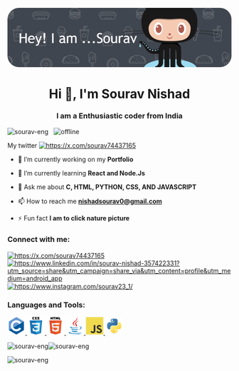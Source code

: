 ![logo](https://github.com/Sourav-eng/Sourav-eng/blob/main/github-header-image%20(1).png)
<h1 align="center">Hi 👋, I'm Sourav Nishad</h1>
<h3 align="center">I am a Enthusiastic coder from India</h3>
<img align="right" width="400px" src="https://media0.giphy.com/media/lP8xu5t2DLGG045H8F/giphy.gif" alt="offline">

<p align="left"> <img src="https://komarev.com/ghpvc/?username=sourav-eng&label=Profile%20views&color=0e75b6&style=flat" alt="sourav-eng" /> </p>

<p align="left">My twitter <a href="https://twitter.com/https://x.com/sourav74437165" target="blank"><img src="https://img.shields.io/twitter/follow/https://x.com/sourav74437165?logo=twitter&style=for-the-badge" alt="https://x.com/sourav74437165" /></a> </p>

- 🔭 I’m currently working on my **Portfolio**

- 🌱 I’m currently learning **React and Node.Js**

- 💬 Ask me about **C, HTML, PYTHON, CSS, AND JAVASCRIPT**

- 📫 How to reach me **nishadsourav0@gmail.com**

- ⚡ Fun fact **I am to click nature picture**

<h3 align="left">Connect with me:</h3>
<p align="left">
<a href="https://twitter.com/https://x.com/sourav74437165" target="blank"><img align="center" src="https://raw.githubusercontent.com/rahuldkjain/github-profile-readme-generator/master/src/images/icons/Social/twitter.svg" alt="https://x.com/sourav74437165" height="30" width="40" /></a>
<a href="https://linkedin.com/in/https://www.linkedin.com/in/sourav-nishad-357422331?utm_source=share&utm_campaign=share_via&utm_content=profile&utm_medium=android_app" target="blank"><img align="center" src="https://raw.githubusercontent.com/rahuldkjain/github-profile-readme-generator/master/src/images/icons/Social/linked-in-alt.svg" alt="https://www.linkedin.com/in/sourav-nishad-357422331?utm_source=share&utm_campaign=share_via&utm_content=profile&utm_medium=android_app" height="30" width="40" /></a>
<a href="https://instagram.com/https://www.instagram.com/sourav23_1/" target="blank"><img align="center" src="https://raw.githubusercontent.com/rahuldkjain/github-profile-readme-generator/master/src/images/icons/Social/instagram.svg" alt="https://www.instagram.com/sourav23_1/" height="30" width="40" /></a>
</p>

<h3 align="left">Languages and Tools:</h3>
<p align="left"> <a href="https://www.cprogramming.com/" target="_blank" rel="noreferrer"> <img src="https://raw.githubusercontent.com/devicons/devicon/master/icons/c/c-original.svg" alt="c" width="40" height="40"/> </a> <a href="https://www.w3schools.com/css/" target="_blank" rel="noreferrer"> <img src="https://raw.githubusercontent.com/devicons/devicon/master/icons/css3/css3-original-wordmark.svg" alt="css3" width="40" height="40"/> </a> <a href="https://www.w3.org/html/" target="_blank" rel="noreferrer"> <img src="https://raw.githubusercontent.com/devicons/devicon/master/icons/html5/html5-original-wordmark.svg" alt="html5" width="40" height="40"/> </a> <a href="https://www.java.com" target="_blank" rel="noreferrer"> <img src="https://raw.githubusercontent.com/devicons/devicon/master/icons/java/java-original.svg" alt="java" width="40" height="40"/> </a> <a href="https://developer.mozilla.org/en-US/docs/Web/JavaScript" target="_blank" rel="noreferrer"> <img src="https://raw.githubusercontent.com/devicons/devicon/master/icons/javascript/javascript-original.svg" alt="javascript" width="40" height="40"/> </a> <a href="https://www.python.org" target="_blank" rel="noreferrer"> <img src="https://raw.githubusercontent.com/devicons/devicon/master/icons/python/python-original.svg" alt="python" width="40" height="40"/> </a> </p>

<p><img align="left" src="https://github-readme-stats.vercel.app/api/top-langs?username=sourav-eng&show_icons=true&locale=en&layout=compact" alt="sourav-eng" /></p>

<p>&nbsp;<img align="left" src="https://github-readme-stats.vercel.app/api?username=sourav-eng&show_icons=true&locale=en" alt="sourav-eng" /></p>

<p><img align="left" src="https://github-readme-streak-stats.herokuapp.com/?user=sourav-eng&" alt="sourav-eng" /></p>
